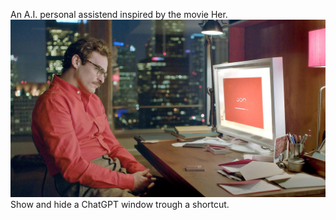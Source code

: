 An A.I. personal assistend inspired by the movie Her.
<br><img src="her movie.jpg"><br>
Show and hide a ChatGPT window trough a shortcut.